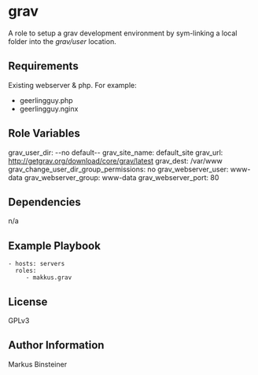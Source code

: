 grav
=====

A role to setup a grav development environment by sym-linking a local folder into the _grav/user_ location. 

Requirements
------------

Existing webserver & php. For example:

- geerlingguy.php
- geerlingguy.nginx


Role Variables
--------------

   grav_user_dir: --no default--
   grav_site_name: default_site
   grav_url: http://getgrav.org/download/core/grav/latest
   grav_dest: /var/www
   grav_change_user_dir_group_permissions: no
   grav_webserver_user: www-data
   grav_webserver_group: www-data
   grav_webserver_port: 80
   
Dependencies
------------

n/a

Example Playbook
----------------

    - hosts: servers
      roles:
         - makkus.grav

License
-------

GPLv3

Author Information
------------------

Markus Binsteiner
